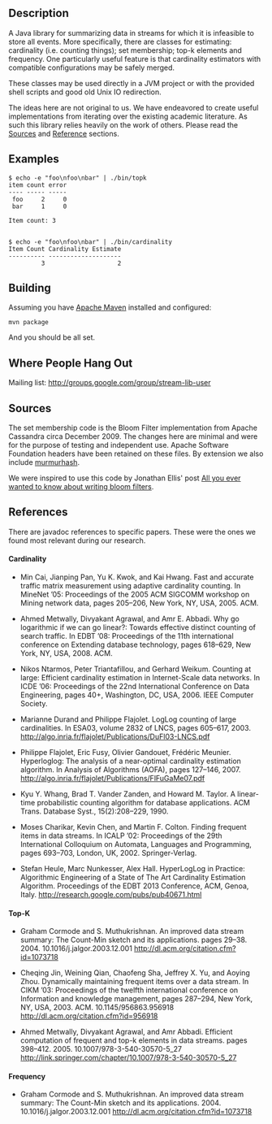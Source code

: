 ## Description

A Java library for summarizing data in streams for which it is
infeasible to store all events. More specifically, there are classes
for estimating: cardinality (i.e. counting things); set membership;
top-k elements and frequency.  One particularly useful feature is that
cardinality estimators with compatible configurations may be safely
merged.

These classes may be used directly in a JVM project or with the
provided shell scripts and good old Unix IO redirection.

The ideas here are not original to us. We have endeavored to create
useful implementations from iterating over the existing academic
literature.  As such this library relies heavily on the work of
others.  Please read the [Sources](#Sources) and
[Reference](#References) sections.

## Examples

    $ echo -e "foo\nfoo\nbar" | ./bin/topk 
    item count error
    ---- ----- -----
     foo     2     0
     bar     1     0
    
    Item count: 3

    
    $ echo -e "foo\nfoo\nbar" | ./bin/cardinality 
    Item Count Cardinality Estimate
    ---------- --------------------
             3                    2


## Building

Assuming you have [Apache Maven](http://maven.apache.org/) installed
and configured:

    mvn package
   
And you should be all set.

## Where People Hang Out

Mailing list: http://groups.google.com/group/stream-lib-user


## Sources

The set membership code is the Bloom Filter implementation from Apache
Cassandra circa December 2009.  The changes here are minimal and were
for the purpose of testing and independent use. Apache Software
Foundation headers have been retained on these files.  By extension we
also include [murmurhash](http://murmurhash.googlepages.com/).

We were inspired to use this code by Jonathan Ellis' post
[All you ever wanted to know about writing bloom filters](http://spyced.blogspot.com/2009/01/all-you-ever-wanted-to-know-about.html).

## References

There are javadoc references to specific papers.  These were the ones
we found most relevant during our research.

#### Cardinality

 * Min Cai, Jianping Pan, Yu K. Kwok, and Kai Hwang. Fast and accurate
traffic matrix measurement using adaptive cardinality counting. In
MineNet ’05: Proceedings of the 2005 ACM SIGCOMM workshop on
Mining network data, pages 205–206, New York, NY, USA, 2005. ACM.

 * Ahmed Metwally, Divyakant Agrawal, and Amr E. Abbadi. Why go
logarithmic if we can go linear?: Towards effective distinct counting of
search traffic. In EDBT ’08: Proceedings of the 11th international
conference on Extending database technology, pages 618–629, New York,
NY, USA, 2008. ACM.

 * Nikos Ntarmos, Peter Triantafillou, and Gerhard Weikum. Counting at
large: Efficient cardinality estimation in Internet-Scale data networks.
In ICDE ’06: Proceedings of the 22nd International Conference on Data
Engineering, pages 40+, Washington, DC, USA, 2006. IEEE Computer
Society.

 * Marianne Durand and Philippe Flajolet. LogLog counting of large
cardinalities. In ESA03, volume 2832 of LNCS, pages 605–617, 2003.
http://algo.inria.fr/flajolet/Publications/DuFl03-LNCS.pdf

 * Philippe Flajolet, Eric Fusy, Olivier Gandouet, Frédéric Meunier.
Hyperloglog: The analysis of a near-optimal cardinality estimation
algorithm. In Analysis of Algorithms (AOFA), pages 127–146, 2007.
http://algo.inria.fr/flajolet/Publications/FlFuGaMe07.pdf

 * Kyu Y. Whang, Brad T. Vander Zanden, and Howard M. Taylor. A
linear-time probabilistic counting algorithm for database applications.
ACM Trans. Database Syst., 15(2):208–229, 1990.

 * Moses Charikar, Kevin Chen, and Martin F. Colton. Finding frequent
items in data streams. In ICALP ’02: Proceedings of the 29th
International Colloquium on Automata, Languages and Programming,
pages 693–703, London, UK, 2002. Springer-Verlag.

 * Stefan Heule, Marc Nunkesser, Alex Hall.  HyperLogLog in Practice: 
Algorithmic Engineering of a State of The Art Cardinality Estimation 
Algorithm.  Proceedings of the EDBT 2013 Conference, ACM, Genoa, Italy.
http://research.google.com/pubs/pub40671.html


#### Top-K

 * Graham Cormode and S. Muthukrishnan. An improved data stream
summary: The Count-Min sketch and its applications. pages 29–38. 2004. 10.1016/j.jalgor.2003.12.001
http://dl.acm.org/citation.cfm?id=1073718

 * Cheqing Jin, Weining Qian, Chaofeng Sha, Jeffrey X. Yu, and Aoying
Zhou. Dynamically maintaining frequent items over a data stream. In
CIKM ’03: Proceedings of the twelfth international conference on
Information and knowledge management, pages 287–294, New York,
NY, USA, 2003. ACM. 10.1145/956863.956918
http://dl.acm.org/citation.cfm?id=956918

 * Ahmed Metwally, Divyakant Agrawal, and Amr Abbadi. Efficient
computation of frequent and top-k elements in data streams. pages
398–412. 2005. 10.1007/978-3-540-30570-5_27
http://link.springer.com/chapter/10.1007/978-3-540-30570-5_27

#### Frequency

 * Graham Cormode and S. Muthukrishnan. An improved data stream
summary: The Count-Min sketch and its applications. 2004. 10.1016/j.jalgor.2003.12.001
http://dl.acm.org/citation.cfm?id=1073718

